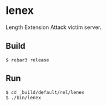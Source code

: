 # lenex

Length Extension Attack victim server.

## Build

    $ rebar3 release

## Run

    $ cd _build/default/rel/lenex
    $ ./bin/lenex
